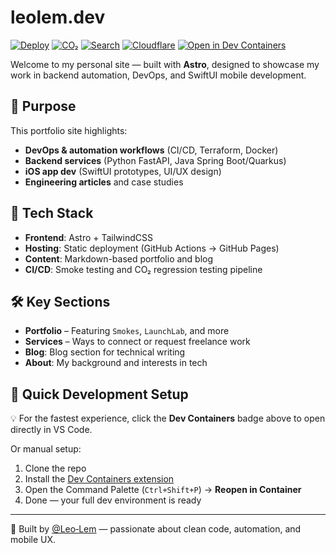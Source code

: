 # leolem.dev

[![Deploy](https://github.com/leo-lem/leolem.dev/actions/workflows/main.yml/badge.svg)](https://github.com/leo-lem/leolem.dev/actions/workflows/main.yml)
[![CO₂](https://github.com/leo-lem/leolem.dev/actions/workflows/co2.yml/badge.svg)](https://github.com/leo-lem/leolem.dev/actions/workflows/co2.yml)
[![Search](https://img.shields.io/badge/Search-console-brightgreen?logo=google&logoColor=white)](https://search.google.com/search-console?resource_id=sc-domain%3Aleolem.dev)
[![Cloudflare](https://img.shields.io/badge/Cloudflare-console-orange?logo=cloudflare&logoColor=white)](https://dash.cloudflare.com/f755b753711edb6424a86788d5e355c2/leolem.dev)
[![Open in Dev Containers](https://img.shields.io/badge/Dev_Containers-open-blue)](https://vscode.dev/redirect?url=vscode://ms-vscode-remote.remote-containers/cloneInVolume?url=https://github.com/leo-lem/leolem.dev.git)

Welcome to my personal site — built with **Astro**, designed to showcase my work in backend automation, DevOps, and SwiftUI mobile development.

## 🎯 Purpose

This portfolio site highlights:

- **DevOps & automation workflows** (CI/CD, Terraform, Docker)
- **Backend services** (Python FastAPI, Java Spring Boot/Quarkus)
- **iOS app dev** (SwiftUI prototypes, UI/UX design)
- **Engineering articles** and case studies

## 🧱 Tech Stack

- **Frontend**: Astro + TailwindCSS  
- **Hosting**: Static deployment (GitHub Actions → GitHub Pages)  
- **Content**: Markdown-based portfolio and blog  
- **CI/CD**: Smoke testing and CO₂ regression testing pipeline  

## 🛠 Key Sections

- **Portfolio** – Featuring `Smokes`, `LaunchLab`, and more  
- **Services** – Ways to connect or request freelance work  
- **Blog**: Blog section for technical writing  
- **About**: My background and interests in tech

## 🚀 Quick Development Setup

💡 For the fastest experience, click the **Dev Containers** badge above to open directly in VS Code.

Or manual setup:

1. Clone the repo  
2. Install the [Dev Containers extension](https://marketplace.visualstudio.com/items?itemName=ms-vscode-remote.remote-containers)  
3. Open the Command Palette (`Ctrl+Shift+P`) → **Reopen in Container**  
4. Done — your full dev environment is ready

---

👤 Built by [@Leo‑Lem](https://github.com/leo-lem) — passionate about clean code, automation, and mobile UX.
